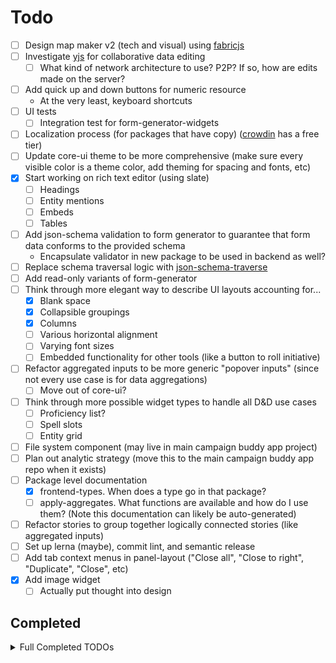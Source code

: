 # Todo

- [ ] Design map maker v2 (tech and visual) using [fabricjs](http://fabricjs.com/)
- [ ] Investigate [yjs](https://github.com/yjs/yjs) for collaborative data editing
	- [ ] What kind of network architecture to use? P2P? If so, how are edits made on the server?
- [ ] Add quick up and down buttons for numeric resource
	- At the very least, keyboard shortcuts
- [ ] UI tests
	- [ ] Integration test for form-generator-widgets
- [ ] Localization process (for packages that have copy) ([crowdin](https://crowdin.com/pricing#annual) has a free tier)
- [ ] Update core-ui theme to be more comprehensive (make sure every visible color is a theme color, add theming for spacing and fonts, etc)
- [X] Start working on rich text editor (using slate)
	- [ ] Headings
	- [ ] Entity mentions
	- [ ] Embeds
	- [ ] Tables
- [ ] Add json-schema validation to form generator to guarantee that form data conforms to the provided schema
	- Encapsulate validator in new package to be used in backend as well?
- [ ] Replace schema traversal logic with [json-schema-traverse](https://www.npmjs.com/package/json-schema-traverse)
- [ ] Add read-only variants of form-generator
- [ ] Think through more elegant way to describe UI layouts accounting for...
	- [X] Blank space
	- [X] Collapsible groupings
	- [X] Columns
	- [ ] Various horizontal alignment
	- [ ] Varying font sizes
	- [ ] Embedded functionality for other tools (like a button to roll initiative)
- [ ] Refactor aggregated inputs to be more generic "popover inputs" (since not every use case is for data aggregations)
	- [ ] Move out of core-ui?
- [ ] Think through more possible widget types to handle all D&D use cases
	- [ ] Proficiency list?
	- [ ] Spell slots
	- [ ] Entity grid
- [ ] File system component (may live in main campaign buddy app project)
- [ ] Plan out analytic strategy (move this to the main campaign buddy app repo when it exists)
- [ ] Package level documentation
	- [X] frontend-types. When does a type go in that package?
	- [ ] apply-aggregates. What functions are available and how do I use them? (Note this documentation can likely be auto-generated)
- [ ] Refactor stories to group together logically connected stories (like aggregated inputs)
- [ ] Set up lerna (maybe), commit lint, and semantic release
- [ ] Add tab context menus in panel-layout ("Close all", "Close to right", "Duplicate", "Close", etc)
- [X] Add image widget
	- [ ] Actually put thought into design

## Completed

<details>
	<summary>Full Completed TODOs</summary>
	<br/>
Partially completed TODOs are still left in the main list but may be re-prioritized. Below is TODO items that have been fully resolved but are kept for posterity.
<br /><br />

- [X] Multi pane UI component package (can copy from previous project?)
- [X] Always show edit button in aggregated text when display text is whitespace
- [X] Update handling of widgets to handle undefined aggregatedValue
- [X] Investigate performance of form generator
	- [X] Brainstorm ways to prevent re-rendering entire form when only one piece of the data changes
	- Idea: Every rendered form component "subscribes" to changes at a particular path and when the data prop changes (and when aggregated values change), a diff is a applied ([using some diffing library](https://github.com/AsyncBanana/microdiff)) and any changed paths are published to any subscribers that care, the whole form should never change.
	- When should the whole form re-render? When the UI layout changes or the schema changes, then it is acceptable to re-render the whole form.
- [X] Add script for adding intra-package dependencies
- [X] Add tool that scans for `@campaign-buddy/` references and makes sure that A) the package exists in the projects package.json and B) the package exists in the tsconfig references
	- [X] Add a tool that scans to make sure cross package references don't use relative imports
- [X] Escape curly braces when serializing sub-query results
	- [X] Investigate query injection possibility with sub-queries
- [X] Audit form widget handling of aggregates
- [X] Think through aggregation settings (and other field level settings)
	- [X] Some DMs may want to disable aggregations completely on certain fields, there should be a system level way to disable aggregates per field (or at least it should be made available to the widget components)
	- [X] Some DMs may want to hide certain fields from players that would otherwise have access to the data
	- [X] Update form generator docs
- [X] Investigate why image url aggregation is an empty array when the aggregation has no value
	- [X] Fix the problem. Hypothesis: json-path-ex is returning an empty array when querying for a match because the data doesn't exist
- [X] Replace `existing-image-popover` with `image-picker-menu-popover`
</details>

